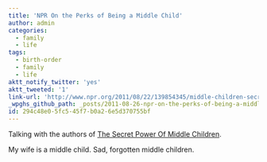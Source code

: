 ```yaml
---
title: 'NPR On the Perks of Being a Middle Child'
author: admin
categories:
  - family
  - life
tags:
  - birth-order
  - family
  - life
aktt_notify_twitter: 'yes'
aktt_tweeted: '1'
link-url: 'http://www.npr.org/2011/08/22/139854345/middle-children-secret-agents-of-change?ft=1&f=100'
_wpghs_github_path: _posts/2011-08-26-npr-on-the-perks-of-being-a-middle-child.md
id: 294c48e0-5fc5-45f7-b0a2-6e5d370755bf
---
```

<p>Talking with the authors of <a href="http://www.amazon.ca/gp/product/1594630801/ref=as_li_ss_tl?ie=UTF8&amp;tag=farawsoclos0a-20&amp;linkCode=as2&amp;camp=15121&amp;creative=390961&amp;creativeASIN=1594630801" title="" target="">The Secret Power Of Middle Children</a>.</p>
<p>My wife is a middle child. Sad, forgotten middle children.</p>

